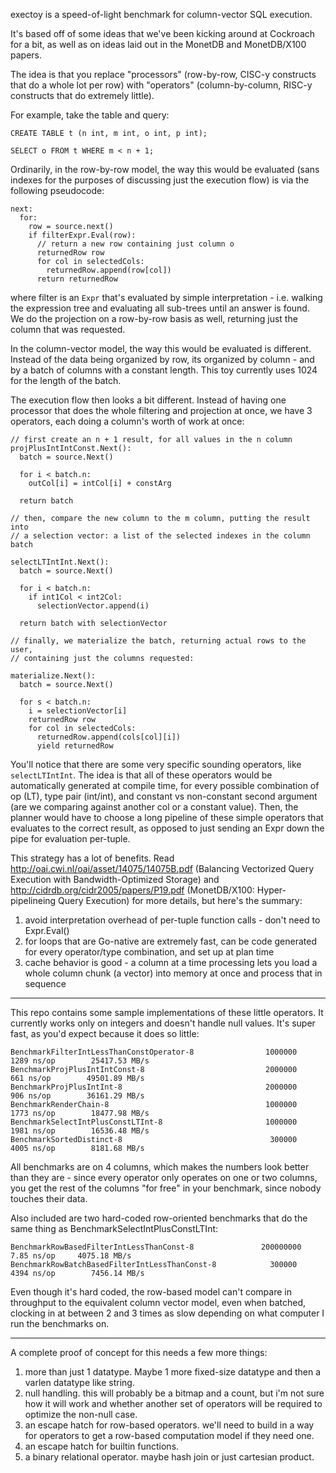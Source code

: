 exectoy is a speed-of-light benchmark for column-vector SQL execution.

It's based off of some ideas that we've been kicking around at Cockroach for a
bit, as well as on ideas laid out in the MonetDB and MonetDB/X100 papers.

The idea is that you replace "processors" (row-by-row, CISC-y constructs that
do a whole lot per row) with "operators" (column-by-column, RISC-y constructs
that do extremely little).

For example, take the table and query:

```
CREATE TABLE t (n int, m int, o int, p int);

SELECT o FROM t WHERE m < n + 1;
```

Ordinarily, in the row-by-row model, the way this would be evaluated (sans
indexes for the purposes of discussing just the execution flow) is via the
following pseudocode:

```
next:
  for:
    row = source.next()
    if filterExpr.Eval(row):
      // return a new row containing just column o
      returnedRow row
      for col in selectedCols:
        returnedRow.append(row[col])
      return returnedRow
```

where filter is an `Expr` that's evaluated by simple interpretation - i.e.
walking the expression tree and evaluating all sub-trees until an answer is
found. We do the projection on a row-by-row basis as well, returning just the
column that was requested.


In the column-vector model, the way this would be evaluated is different.
Instead of the data being organized by row, its organized by column - and by
a batch of columns with a constant length. This toy currently uses 1024 for
the length of the batch.

The execution flow then looks a bit different. Instead of having one processor
that does the whole filtering and projection at once, we have 3 operators, each
doing a column's worth of work at once:

```
// first create an n + 1 result, for all values in the n column
projPlusIntIntConst.Next():
  batch = source.Next()

  for i < batch.n:
    outCol[i] = intCol[i] + constArg

  return batch

// then, compare the new column to the m column, putting the result into
// a selection vector: a list of the selected indexes in the column batch

selectLTIntInt.Next():
  batch = source.Next()

  for i < batch.n:
    if int1Col < int2Col:
      selectionVector.append(i)

  return batch with selectionVector

// finally, we materialize the batch, returning actual rows to the user,
// containing just the columns requested:

materialize.Next():
  batch = source.Next()

  for s < batch.n:
    i = selectionVector[i]
    returnedRow row
    for col in selectedCols:
      returnedRow.append(cols[col][i])
      yield returnedRow
```

You'll notice that there are some very specific sounding operators, like
`selectLTIntInt`. The idea is that all of these operators would be automatically
generated at compile time, for every possible combination of op (LT), type
pair (int/int), and constant vs non-constant second argument (are we comparing
against another col or a constant value). Then, the planner would have to
choose a long pipeline of these simple operators that evaluates to the correct
result, as opposed to just sending an Expr down the pipe for evaluation
per-tuple.

This strategy has a lot of benefits. Read
http://oai.cwi.nl/oai/asset/14075/14075B.pdf (Balancing Vectorized Query
Execution with Bandwidth-Optimized Storage) and
http://cidrdb.org/cidr2005/papers/P19.pdf (MonetDB/X100: Hyper-pipelineing
Query Execution) for more details, but here's the summary:

1. avoid interpretation overhead of per-tuple function calls - don't need to
   Expr.Eval()
2. for loops that are Go-native are extremely fast, can be code generated for
   every operator/type combination, and set up at plan time
3. cache behavior is good - a column at a time processing lets you load a whole
   column chunk (a vector) into memory at once and process that in sequence



----

This repo contains some sample implementations of these little operators. It
currently works only on integers and doesn't handle null values. It's super
fast, as you'd expect because it does so little:


```
BenchmarkFilterIntLessThanConstOperator-8                1000000              1289 ns/op        25417.53 MB/s
BenchmarkProjPlusIntIntConst-8                           2000000               661 ns/op        49501.89 MB/s
BenchmarkProjPlusIntInt-8                                2000000               906 ns/op        36161.29 MB/s
BenchmarkRenderChain-8                                   1000000              1773 ns/op        18477.98 MB/s
BenchmarkSelectIntPlusConstLTInt-8                       1000000              1981 ns/op        16536.48 MB/s
BenchmarkSortedDistinct-8                                 300000              4005 ns/op        8181.68 MB/s
```

All benchmarks are on 4 columns, which makes the numbers look better than they
are - since every operator only operates on one or two columns, you get the
rest of the columns "for free" in your benchmark, since nobody touches their
data.

Also included are two hard-coded row-oriented benchmarks that do the same thing
as BenchmarkSelectIntPlusConstLTInt:

```
BenchmarkRowBasedFilterIntLessThanConst-8               200000000                7.85 ns/op     4075.18 MB/s
BenchmarkRowBatchBasedFilterIntLessThanConst-8            300000              4394 ns/op        7456.14 MB/s
```

Even though it's hard coded, the row-based model can't compare in
throughput to the equivalent column vector model, even when batched, clocking
in at between 2 and 3 times as slow depending on what computer I run the
benchmarks on.

----

A complete proof of concept for this needs a few more things:

1. more than just 1 datatype. Maybe 1 more fixed-size datatype and then a
   varlen datatype like string.
2. null handling. this will probably be a bitmap and a count, but i'm not sure
   how it will work and whether another set of operators will be required to
   optimize the non-null case.
3. an escape hatch for row-based operators. we'll need to build in a way for
   operators to get a row-based computation model if they need one.
4. an escape hatch for builtin functions.
5. a binary relational operator. maybe hash join or just cartesian product.
